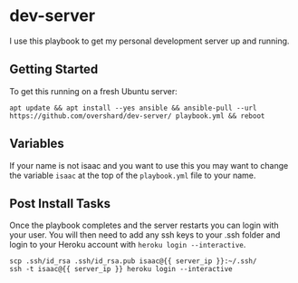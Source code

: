 # dev-server

I use this playbook to get my personal development server up and running.

## Getting Started

To get this running on a fresh Ubuntu server:

    apt update && apt install --yes ansible && ansible-pull --url https://github.com/overshard/dev-server/ playbook.yml && reboot

## Variables

If your name is not isaac and you want to use this you may want to change the
variable `isaac` at the top of the `playbook.yml` file to your name.

## Post Install Tasks

Once the playbook completes and the server restarts you can login with your
user. You will then need to add any ssh keys to your .ssh folder and login to
your Heroku account with `heroku login --interactive`.

    scp .ssh/id_rsa .ssh/id_rsa.pub isaac@{{ server_ip }}:~/.ssh/
    ssh -t isaac@{{ server_ip }} heroku login --interactive
